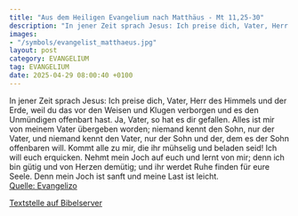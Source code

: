 ```yaml
---
title: "Aus dem Heiligen Evangelium nach Matthäus - Mt 11,25-30"
description: "In jener Zeit sprach Jesus: Ich preise dich, Vater, Herr des Himmels und der Erde, weil du das vor den Weisen und Klugen verborgen und es den Unmündigen offenbart hast. Ja, Vater, so hat es dir gefallen. Alles ist mir von meinem Vater übergeben worden; niemand kennt den Sohn, nur...."
images:
- "/symbols/evangelist_matthaeus.jpg"
layout: post
category: EVANGELIUM
tag: EVANGELIUM
date: 2025-04-29 08:00:40 +0100
---
```

In jener Zeit sprach Jesus: Ich preise dich, Vater, Herr des Himmels und der Erde, weil du das vor den Weisen und Klugen verborgen und es den Unmündigen offenbart hast.
Ja, Vater, so hat es dir gefallen.
Alles ist mir von meinem Vater übergeben worden; niemand kennt den Sohn, nur der Vater, und niemand kennt den Vater, nur der Sohn und der, dem es der Sohn offenbaren will.<!--more-->
Kommt alle zu mir, die ihr mühselig und beladen seid! Ich will euch erquicken.
Nehmt mein Joch auf euch und lernt von mir; denn ich bin gütig und von Herzen demütig; und ihr werdet Ruhe finden für eure Seele.
Denn mein Joch ist sanft und meine Last ist leicht.<br>
[Quelle: Evangelizo](https://evangeliumtagfuertag.org/DE/gospel)

[Textstelle auf Bibelserver](https://www.bibleserver.com/EU/Matthäus11,25-30)
